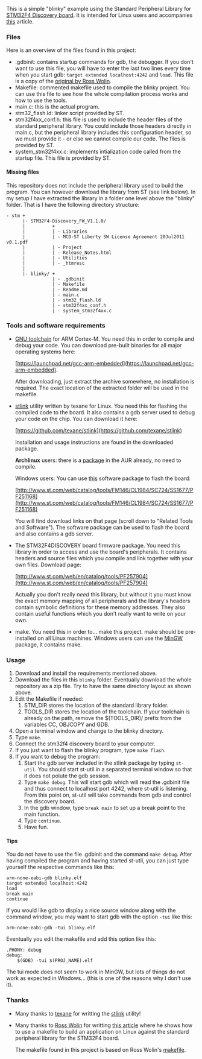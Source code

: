 This is a simple "blinky" example using the Standard Peripheral Library for
[STM32F4 Discovery board](http://www.st.com/web/catalog/tools/FM116/SC959/SS1532/PF252419).
It is intended for Linux users and accompanies
[this](http://liviube.wordpress.com/2013/04/21/blink-for-stm32f4-discovery-board-on-archlinux-with-makefiles)
article.


### Files ###

Here is an overview of the files found in this project:

* .gdbinit: contains startup commands for gdb, the debugger.
  If you don't want to use this file, you will have to enter the last two lines
  every time when you start gdb: `target extended localhost:4242` and `load`.
  This file is a copy of the
  [original by Ross Wolin](https://github.com/rowol/stm32_discovery_arm_gcc/blob/master/blinky/.gdbinit).
* Makefile: commented makefile used to compile the blinky project.
  You can use this file to see how the whole compilation process works and how
  to use the tools.
* main.c: this is the actual program.
* stm32\_flash.ld: linker script provided by ST.
* stm32f4xx\_conf.h: this file is used to include the header files of the
  standard peripheral library. You could include those headers directly in
  main.c, but the peripheral library includes this configuration header,
  so we must provide it - or else we cannot compile our code.
  The files is provided by ST.
* system\_stm32f4xx.c: implements intialization code called from the startup file.
  This file is provided by ST.

#### Missing files ####

This repository does not include the peripheral library used to build the
program. You can however download the library from ST (see link below).
In my setup I have extracted the library in a folder one level above the
"blinky" folder. That is I have the following directory structure:


    - stm +
          |- STM32F4-Discovery_FW_V1.1.0/
          |          +
          |          | - Libraries
          |          | - MCD-ST Liberty SW License Agreement 20Jul2011 v0.1.pdf
          |          | - Project
          |          | - Release_Notes.html
          |          | - Utilities
          |          | - _htmresc
          |
          |- blinky/ +
                     | - .gdbinit
                     | - Makefile
                     | - Readme.md
                     | - main.c
                     | - stm32_flash.ld
                     | - stm32f4xx_conf.h
                     | - system_stm32f4xx.c


### Tools and software requirements ###

* [GNU toolchain](https://launchpad.net/gcc-arm-embedded)
  for ARM Cortex-M.
  You need this in order to compile and debug your code.
  You can download pre-built binaries for all major operating systems here:

  [https://launchpad.net/gcc-arm-embedded](https://launchpad.net/gcc-arm-embedded).

  After downloading, just extract the archive somewhere, no installation is required.
  The exact location of the extracted folder will be used in the makefile.

* [stlink](https://github.com/texane/stlink) utility written by texane for Linux.
  You need this for flashing the compiled code to the board. It also contains a
  gdb server used to debug your code on the chip. You can download it here:

  [https://github.com/texane/stlink](https://github.com/texane/stlink)

  Installation and usage instructions are found in the downloaded package.

  **Archlinux** users:
  there is a [package](https://aur.archlinux.org/packages/stlink-git) in the AUR
  already, no need to compile.

  Windows users: You can use
  [this](http://www.st.com/web/catalog/tools/FM146/CL1984/SC724/SS1677/PF251168)
  software package to flash the board:

  [http://www.st.com/web/catalog/tools/FM146/CL1984/SC724/SS1677/PF251168](http://www.st.com/web/catalog/tools/FM146/CL1984/SC724/SS1677/PF251168)

  You will find download links on that page (scroll down to
  "Related Tools and Software").
  The software package can be used to flash the board and also contains a gdb
  server.


* The STM32F4DISCOVERY board firmware package. You need this library in order to
  access and use the board's peripherals. It contains headers and source files 
  which you compile and link together with your own files. Download page:

  [http://www.st.com/web/en/catalog/tools/PF257904](http://www.st.com/web/en/catalog/tools/PF257904)

  Actually you don't really *need* this library, but without it you must know 
  the exact memory mapping of all peripherals and the library's headers contain
  symbolic definitions for these memory addresses. They also contain useful
  functions which you don't really want to write on your own.


* make. You need this in order to... make this project.
  make should be pre-installed on all Linux machines. Windows users can
  use the [MinGW](http://www.mingw.org/) package, it contains make.

### Usage ###

1. Download and install the requirements mentioned above.
2. Download the files in this `blinky` folder. Eventually download the whole
   repository as a zip file. Try to have the same directory layout as shown
   above.
3. Edit the Makefile if needed:
   1. STM\_DIR stores the location of the standard library folder.
   2. TOOLS\_DIR stores the location of the toolchain. If your toolchain
      is already on the path, remove the $(TOOLS\_DIR)/ prefix from
      the variables CC, OBJCOPY and GDB.
4. Open a terminal window and change to the blinky directory.
5. Type `make`.
6. Connect the stm32f4 discovery board to your computer.
7. If you just want to flash the blinky program, type `make flash`.
8. If you want to debug the program:
   1. Start the gdb server included in the stlink package by typing
   `st-util`. You should start st-util in a separated terminal window so that it
   does not polute the gdb session.
   2. Type `make debug`. This will start gdb which will read the .gdbinit file
      and thus connect to localhost port 4242, where st-util is listening. From
      this point on, st-util will take commands from gdb and control the
      discovery board.
   3. In the gdb window, type `break main` to set up a break point to the main
   function.
   4. Type `continue`.
   5. Have fun.

#### Tips ####

You do not have to use the file .gdbinit and the command `make debug`. After
having compiled the program and having started st-util, you can
just type yourself the respective commands like this:

    arm-none-eabi-gdb blinky.elf
    target extended localhost:4242
    load
    break main
    continue

If you would like gdb to display a nice source window along with the command
window, you may want to start gdb with the option `-tui` like this:

    arm-none-eabi-gdb -tui blinky.elf

Eventually you edit the makefile and add this option like this:


    .PHONY: debug
    debug:
    	$(GDB) -tui $(PROJ_NAME).elf


The tui mode does not seem to work in MinGW, but lots of things do not work as
expected in Windows... (this is one of the reasons why I don't use it).


### Thanks ###

* Many thanks to [texane](https://github.com/texane) for writting the
  [stlink](https://github.com/texane/stlink) utility!

* Many thanks to [Ross Wolin](https://github.com/rowol) for writting
  [this article](http://www.wolinlabs.com/blog/linux.stm32.discovery.gcc.html)
  where he shows how to use a makefile to build an application on Linux against
  the standard peripheral library for the STM32F4 board.

  The makefile found in this project is based on Ross Wolin's
  [makefile](https://github.com/rowol/stm32_discovery_arm_gcc/blob/master/blinky/Makefile).
